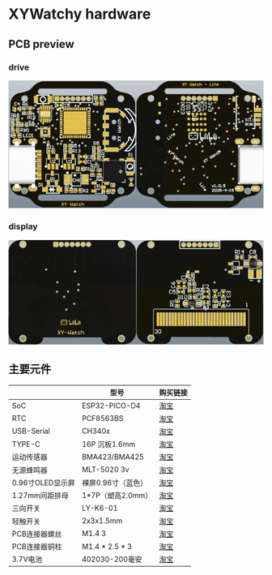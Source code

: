 # XYWatchy hardware

## PCB preview

### drive

<img src="./v1/drive/top.png" style="width: 50%"><img src="./v1/drive/bottom.png" style="width: 50%">  


### display

<img src="./v1/display/top.png" style="width: 50%"><img src="./v1/display/bottom.png" style="width: 50%">


## 主要元件

|      | 型号      | 购买链接      |
|------------|------------|------------|
| SoC     | ESP32-PICO-D4     |  [淘宝](https://item.taobao.com/item.htm?_u=nfl2f5ge491&id=802407293089&skuId=5465551773441&spm=a1z09.2.0.0.54c72e8dzYZERC)     |
| RTC | PCF8563BS | [淘宝](https://item.taobao.com/item.htm?abbucket=18&detail_redpacket_pop=true&id=756706038432) |
| USB-Serial     | CH340x     |   [淘宝](https://item.taobao.com/item.htm?_u=nfl2f5gfe4e&id=805524051748&spm=a1z09.2.0.0.54c72e8dzYZERC)   |
| TYPE-C   | 16P 沉板1.6mm     |    [淘宝](https://detail.tmall.com/item.htm?_u=nfl2f5g9116&id=818097087690&spm=a1z09.2.0.0.54c72e8dzYZERC)   |
|  运动传感器    | BMA423/BMA425     |  [淘宝](https://item.taobao.com/item.htm?_u=nfl2f5gc82f&id=585190973333&sku_properties=-1%3A-1&spm=a1z09.2.0.0.54c72e8dzYZERC)     |
| 无源蜂鸣器 | MLT-5020 3v | [淘宝](https://detail.tmall.com/item.htm?_u=nfl2f5g73cc&id=868070425161&spm=a1z09.2.0.0.54c72e8dzYZERC) |
| 0.96寸OLED显示屏 | 裸屏0.96寸（蓝色） | [淘宝](https://detail.tmall.com/item.htm?_u=nfl2f5g33d6&id=574065255407&spm=a1z09.2.0.0.54c72e8dzYZERC) |
| 1.27mm间距排母 | 1*7P（塑高2.0mm）| [淘宝](https://item.taobao.com/item.htm?_u=nfl2f5gee9e&id=533845762209&skuId=3898422332914&spm=a1z09.2.0.0.54c72e8dzYZERC) |
| 三向开关 | LY-K6-01 | [淘宝](https://item.taobao.com/item.htm?_u=nfl2f5g573c&id=607224934874&spm=a1z09.2.0.0.54c72e8dzYZERC) |
| 轻触开关 | 2x3x1.5mm | [淘宝](https://item.taobao.com/item.htm?_u=nfl2f5g09ac&id=852427078276&spm=a1z09.2.0.0.54c72e8dzYZERC) |
|PCB连接器螺丝| M1.4   3 | [淘宝](https://detail.tmall.com/item.htm?_u=nfl2f5gd49f&id=671590959819&skuId=5199969587667&spm=a1z09.2.0.0.54c72e8dzYZERC) |
|PCB连接器铜柱| M1.4 * 2.5 * 3 | [淘宝](https://item.taobao.com/item.htm?_u=nfl2f5g9475&id=809151694062&spm=a1z09.2.0.0.54c72e8dzYZERC) |
|3.7V电池| 402030-200毫安 | [淘宝](https://item.taobao.com/item.htm?_u=nfl2f5g60c8&id=784361648217&spm=a1z09.2.0.0.54c72e8dzYZERC)|
